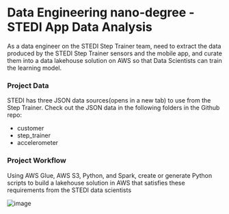 # Data Engineering nano-degree - STEDI App Data Analysis

As a data engineer on the STEDI Step Trainer team,  need to extract the data produced by the STEDI Step Trainer sensors and the mobile app, and curate them into a data lakehouse solution on AWS so that Data Scientists can train the learning model.


### Project Data
STEDI has three JSON data sources(opens in a new tab) to use from the Step Trainer. Check out the JSON data in the following folders in the Github repo:

- customer
- step_trainer
- accelerometer

### Project Workflow

Using AWS Glue, AWS S3, Python, and Spark, create or generate Python scripts to build a lakehouse solution in AWS that satisfies these requirements from the STEDI data scientists

![image](https://github.com/user-attachments/assets/47e2ab38-13b6-4413-a107-a76dfd42c975)
